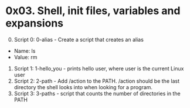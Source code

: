 # 0x03. Shell, init files, variables and expansions

0. Script 0: 0-alias - Create a script that creates an alias
* Name: ls
* Value: rm
1. Script 1: 1-hello_you - prints hello user, where user is the current Linux user
2. Script 2: 2-path - Add /action to the PATH. /action should be the last directory the shell looks into when looking for a program.
3. Script 3: 3-paths - script that counts the number of directories in the PATH
